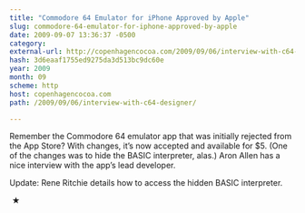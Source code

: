 ```yaml
---
title: "Commodore 64 Emulator for iPhone Approved by Apple"
slug: commodore-64-emulator-for-iphone-approved-by-apple
date: 2009-09-07 13:36:37 -0500
category: 
external-url: http://copenhagencocoa.com/2009/09/06/interview-with-c64-designer/
hash: 3d6eaaf1755ed9275da3d513bc9dc60e
year: 2009
month: 09
scheme: http
host: copenhagencocoa.com
path: /2009/09/06/interview-with-c64-designer/

---
```


Remember the Commodore 64 emulator app that was initially rejected from the App Store? With changes, it’s now accepted and available for $5. (One of the changes was to hide the BASIC interpreter, alas.) Aron Allen has a nice interview with the app’s lead developer.


Update: Rene Ritchie details how to access the hidden BASIC interpreter.



 ★ 

